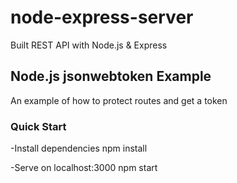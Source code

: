 # node-express-server
 Built REST API with Node.js & Express 
 
 ## Node.js jsonwebtoken Example
 An example of how to protect routes and get a token
 
 ### Quick Start
  -Install dependencies
   npm install
   
   
  -Serve on localhost:3000
   npm start
